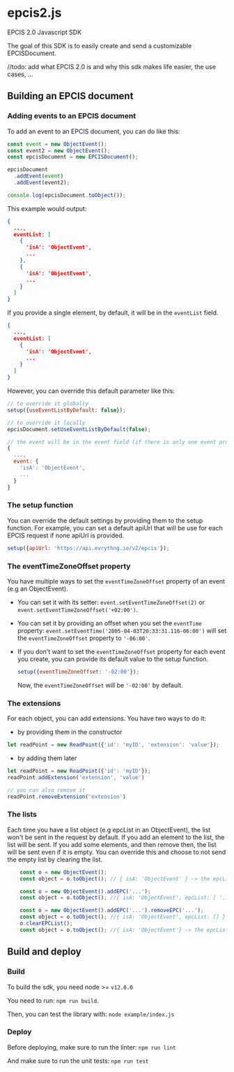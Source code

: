 # epcis2.js
EPCIS 2.0 Javascript SDK

The goal of this SDK is to easily create and send a customizable EPCISDocument.

//todo: add what EPCIS 2.0 is and why this sdk makes life easier, the use cases, ...

## Building an EPCIS document

### Adding events to an EPCIS document
To add an event to an EPCIS document, you can do like this: 
```js
const event = new ObjectEvent();
const event2 = new ObjectEvent();
const epcisDocument = new EPCISDocument();

epcisDocument
  .addEvent(event)
  .addEvent(event2);

console.log(epcisDocument.toObject());
```

This example would output:

```json
{
  ...,
  eventList: [
    {
      'isA': 'ObjectEvent',
      ...
    },
    {
      'isA': 'ObjectEvent',
      ...
    }
  ]
}
```

If you provide a single element, by default, it will be in the `eventList` field.

```json
{
  ...,
  eventList: [
    {
      'isA': 'ObjectEvent',
      ...
    }
  ]
}
```

However, you can override this default parameter like this:

```js
// to override it globally
setup({useEventListByDefault: false});

// to override it locally
epcisDocument.setUseEventListByDefault(false);

// the event will be in the event field (if there is only one event provided)
{
  ...,
  event: {
    'isA': 'ObjectEvent',
    ...
  }
}
```

### The setup function

You can override the default settings by providing them to the setup function. For example, you can set a default 
apiUrl that will be use for each EPCIS request if none apiUrl is provided.

```js
setup({apiUrl: 'https://api.evrythng.io/v2/epcis'});
```

### The eventTimeZoneOffset property

You have multiple ways to set the `eventTimeZoneOffset` property of an event (e.g an ObjectEvent).

- You can set it with its setter: `event.setEventTimeZoneOffset(2)` or `event.setEventTimeZoneOffset('+02:00')`.

- You can set it by providing an offset when you set the `eventTime` property:
`event.setEventTime('2005-04-03T20:33:31.116-06:00')` will set the `eventTimeZoneOffset` property to `'-06:00'`.


- If you don't want to set the `eventTimeZoneOffset` property for each event you create, you can provide its default 
value to the setup function.

    ```js
    setup({eventTimeZoneOffset: '-02:00'});
    ```
    
    Now, the `eventTimeZoneOffset` will be `'-02:00'` by default.

### The extensions

For each object, you can add extensions. You have two ways to do it:
- by providing them in the constructor
```js
let readPoint = new ReadPoint({'id': 'myID', 'extension': 'value'});
```
- by adding them later
```js
let readPoint = new ReadPoint({'id': 'myID'});
readPoint.addExtension('extension', 'value')

// you can also remove it
readPoint.removeExtension('extension')
```

### The lists

Each time you have a list object (e.g epcList in an ObjectEvent), the list won't be sent in the request by default.
If you add an element to the list, the list will be sent. If you add some elements, and then remove then, the list will
be sent even if it is empty. You can override this and choose to not send the empty list by clearing the list. 

```js
    const o = new ObjectEvent();
    const object = o.toObject(); // { isA: 'ObjectEvent' } -> the epcList isn't sent

    const o = new ObjectEvent().addEPC('...');
    const object = o.toObject(); //{ isA: 'ObjectEvent', epcList: [ '...' ] } -> the epcList is sent

    const o = new ObjectEvent().addEPC('...').removeEPC('...');
    const object = o.toObject(); //{ isA: 'ObjectEvent', epcList: [] } -> the epcList is sent as an empty array
    o.clearEPCList();
    const object = o.toObject(); //{ isA: 'ObjectEvent'} -> the epcList isn't sent anymore
```

## Build and deploy

### Build

To build the sdk, you need node >= `v12.0.0`

You need to run: `npm run build`.

Then, you can test the library with: `node example/index.js`

### Deploy

Before deploying, make sure to run the linter:
`npm run lint`

And make sure to run the unit tests:
`npm run test`
